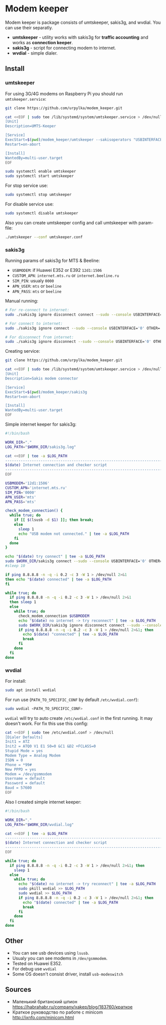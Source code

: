 # Modem keeper

Modem keeper is package consists of umtskeeper, sakis3g, and wvdial. You can use their separatly.

* **umtskeeper** - utility works with sakis3g for **traffic accounting** and works as **connection keeper**.
* **sakis3g** - script for connecting modem to internet.
* **wvdial** - simple dialer.

## Install

### umtskeeper

For using 3G/4G modems on Raspberry Pi you should run `umtskeeper.service`:

```bash
git clone https://github.com/urpylka/modem_keeper.git

cat <<EOF | sudo tee /lib/systemd/system/umtskeeper.service > /dev/null
[Unit]
Description=UMTS-Keeper

[Service]
ExecStart=$(pwd)/modem_keeper/umtskeeper --sakisoperators "USBINTERFACE='0' OTHER='USBMODEM' USBMODEM='12d1:1506' APN='CUSTOM_APN' CUSTOM_APN='internet.beeline.ru' SIM_PIN='0000' APN_USER='beeline' APN_PASS='beeline'" --sakisswitches "--sudo --console" --devicename 'Huawei' --log --nat 'no'
Restart=on-abort

[Install]
WantedBy=multi-user.target
EOF

sudo systemctl enable umtskeeper
sudo systemctl start umtskeeper
```

For stop service use:

```bash
sudo systemctl stop umtskeeper
```

For disable service use:

```bash
sudo systemctl disable umtskeeper
```

Also you can create umtskeeper config and call umtskeeper with param-file:

```bash
./umtskeeper --conf umtskeeper.conf
```

### sakis3g

Running params of sakis3g for MTS & Beeline:

* `USBMODEM`: if Huawei E352 or E392 `12d1:1506`
* `CUSTOM_APN`: `internet.mts.ru` or `internet.beeline.ru`
* `SIM_PIN`: usualy `0000`
* `APN_USER`: `mts` or `beeline`
* `APN_PASS`: `mts` or `beeline`

Manual running:

```bash
# For re-connect to internet:
sudo ./sakis3g ignore disconnect connect --sudo --console USBINTERFACE='0' OTHER='USBMODEM' USBMODEM='12d1:1506' APN='CUSTOM_APN' CUSTOM_APN='internet.beeline.ru' SIM_PIN='0000' APN_USER='beeline' APN_PASS='beeline'

# For connect to internet:
sudo ./sakis3g ignore connect --sudo --console USBINTERFACE='0' OTHER='USBMODEM' USBMODEM='12d1:1506' APN='CUSTOM_APN' CUSTOM_APN='internet.beeline.ru' SIM_PIN='0000' APN_USER='beeline' APN_PASS='beeline'

# For disconnect from internet:
sudo ./sakis3g ignore disconnect --sudo --console USBINTERFACE='0' OTHER='USBMODEM' USBMODEM='12d1:1506' APN='CUSTOM_APN' CUSTOM_APN='internet.beeline.ru' SIM_PIN='0000' APN_USER='beeline' APN_PASS='beeline'
```

Creating service:

```bash
git clone https://github.com/urpylka/modem_keeper.git

cat <<EOF | sudo tee /lib/systemd/system/umtskeeper.service > /dev/null
[Unit]
Description=Sakis modem connector

[Service]
ExecStart=$(pwd)/modem_keeper/sakis3g
Restart=on-abort

[Install]
WantedBy=multi-user.target
EOF
```

Simple internet keeper for sakis3g:

```bash
#!/bin/bash

WORK_DIR="."
LOG_PATH="$WORK_DIR/sakis3g.log"

cat <<EOF | tee -a $LOG_PATH
--------------------------------------------------------------------------------------------
$(date) Internet connection and checker script
--------------------------------------------------------------------------------------------
EOF

USBMODEM='12d1:1506'
CUSTOM_APN='internet.mts.ru'
SIM_PIN='0000'
APN_USER='mts'
APN_PASS='mts'

check_modem_connection() {
  while true; do
    if [[ $(lsusb -d $1) ]]; then break;
    else
      sleep 1
      echo "USB modem not connected." | tee -a $LOG_PATH
    fi
  done
}

echo "$(date) try connect" | tee -a $LOG_PATH
sudo $WORK_DIR/sakis3g connect --sudo --console USBINTERFACE='0' OTHER='USBMODEM' USBMODEM=$USBMODEM APN='CUSTOM_APN' CUSTOM_APN=$CUSTOM_APN SIM_PIN=$SIM_PIN APN_USER=$APN_USER APN_PASS=$APN_PASS >> $LOG_PATH# 2>&1
#sleep 10

if ping 8.8.8.8 -n -q -i 0.2 -c 3 -W 1 > /dev/null 2>&1
then echo "$(date) connected" | tee -a $LOG_PATH
fi

while true; do
  if ping 8.8.8.8 -n -q -i 0.2 -c 3 -W 1 > /dev/null 2>&1
  then sleep 1
  else
    while true; do
      check_modem_connection $USBMODEM
      echo "$(date) no internet -> try reconnect" | tee -a $LOG_PATH
      sudo $WORK_DIR/sakis3g ignore disconnect connect --sudo --console USBINTERFACE='0' OTHER='USBMODEM' USBMODEM=$USBMODEM APN='CUSTOM_APN' CUSTOM_APN=$CUSTOM_APN SIM_PIN=$SIM_PIN APN_USER=$APN_USER APN_PASS=$APN_PASS >> $LOG_PATH
      if ping 8.8.8.8 -n -q -i 0.2 -c 3 -W 1 > /dev/null 2>&1; then
        echo $(date) "connected" | tee -a $LOG_PATH
        break
      fi
    done
  fi
done
```

### wvdial

For install:

```bash
sudo apt install wvdial
```

For run use (`PATH_TO_SPECIFIC_CONF` by default `/etc/wvdial.conf`):

```bash
sudo wvdial <PATH_TO_SPECIFIC_CONF>
```

`wvdial` will try to auto create `/etc/wvdial.conf` in the first running. It may doesn't work. For fix this use this config:

```bash
cat <<EOF | sudo tee /etc/wvdial.conf > /dev/null
[Dialer Defaults]
Init1 = ATZ
Init2 = ATQ0 V1 E1 S0=0 &C1 &D2 +FCLASS=0
Stupid Mode = yes
Modem Type = Analog Modem
ISDN = 0
Phone = *99#
New PPPD = yes
Modem = /dev/gsmmodem
Username = default
Password = default
Baud = 57600
EOF
```

Also I created simple internet keeper:

```bash
#!/bin/bash

WORK_DIR="."
LOG_PATH="$WORK_DIR/wvdial.log"

cat <<EOF | tee -a $LOG_PATH
--------------------------------------------------------------------------------------------
$(date) Internet connection and checker script
--------------------------------------------------------------------------------------------
EOF

while true; do
  if ping 8.8.8.8 -n -q -i 0.2 -c 3 -W 1 > /dev/null 2>&1; then
    sleep 1
  else
    while true; do
      echo "$(date) no internet -> try reconnect" | tee -a $LOG_PATH
      sudo pkill wvdial >> $LOG_PATH
      sudo wvdial >> $LOG_PATH
      if ping 8.8.8.8 -n -q -i 0.2 -c 3 -W 1 > /dev/null 2>&1; then
        echo "$(date) connected" | tee -a $LOG_PATH
        break
      fi
    done
  fi
done
```

## Other

* You can see usb devices using `lsusb`.
* Usualy you can see modems in `/dev/gsmmodem`.
* Tested on Huawei E352.
* For debug use `wvdial`
* Some OS doesn't consist driver, install `usb-modeswitch`

## Sources

* Маленький британский шпион https://habrahabr.ru/company/xakep/blog/183760/краткое
* Краткое руководство по работе с minicom http://ixnfo.com/minicom.html
